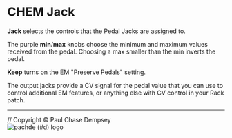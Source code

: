 # CHEM Jack

**Jack** selects the controls that the Pedal Jacks are assigned to.

The purple **min**/**max** knobs choose the minimum and maximum values received from the pedal.
Choosing a max smaller than the min inverts the pedal.

**Keep** turns on the EM "Preserve Pedals" setting.

The output jacks provide a CV signal for the pedal value that you can use to control additional EM features, or anything else with CV control in your Rack patch.

---

// Copyright © Paul Chase Dempsey\
![pachde (#d) logo](./image/Logo.svg)